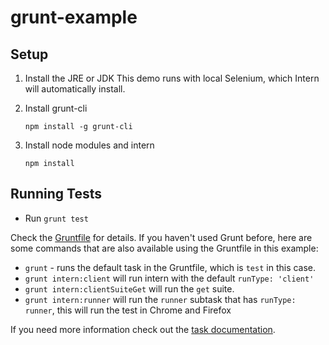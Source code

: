 grunt-example
=============

## Setup 

1. Install the JRE or JDK
   This demo runs with local Selenium, which Intern will automatically install.
   
2. Install grunt-cli
   ```
   npm install -g grunt-cli
   ```

3. Install node modules and intern

    ```
    npm install
    ```

## Running Tests

* Run `grunt test`

Check the [Gruntfile](Gruntfile.js) for details.
If you haven't used Grunt before, here are some commands that are also available using the Gruntfile in this example:
* `grunt` - runs the default task in the Gruntfile, which is `test` in this case.
* `grunt intern:client` will run intern with the default `runType: 'client'`
* `grunt intern:clientSuiteGet` will run the `get` suite.
* `grunt intern:runner` will run the `runner` subtask that has `runType: runner`, this will run the test in Chrome and
Firefox


If you need more information check out the [task documentation](https://github.com/theintern/intern/wiki/Using-Intern-with-Grunt).
